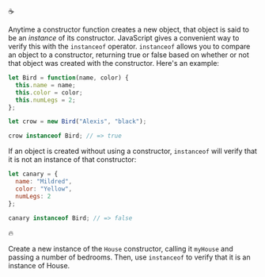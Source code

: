 :coffee:

Anytime a constructor function creates a new object, that object is said to be an _instance_ of its constructor. JavaScript gives a convenient way to verify this with the `instanceof` operator. `instanceof` allows you to compare an object to a constructor, returning true or false based on whether or not that object was created with the constructor. Here's an example:

```js
let Bird = function(name, color) {
  this.name = name;
  this.color = color;
  this.numLegs = 2;
};

let crow = new Bird("Alexis", "black");

crow instanceof Bird; // => true
```

If an object is created without using a constructor, `instanceof` will verify that it is not an instance of that constructor:

```js
let canary = {
  name: "Mildred",
  color: "Yellow",
  numLegs: 2
};

canary instanceof Bird; // => false
```

:fire:

Create a new instance of the `House` constructor, calling it `myHouse` and passing a number of bedrooms. Then, use `instanceof` to verify that it is an instance of House.
